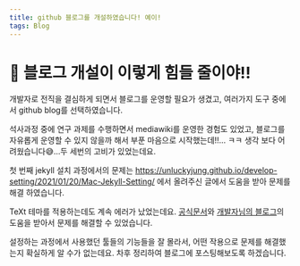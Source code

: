 ```yaml
---
title: github 블로그를 개설하였습니다! 예이!  
tags: Blog
---
```

# 🥳 블로그 개설이 이렇게 힘들 줄이야!!
개발자로 전직을 결심하게 되면서 블로그를 운영할 필요가 생겼고, 여러가지 도구 중에서 github blog를 선택하였습니다. 

석사과정 중에 연구 과제를 수행하면서 mediawiki를 운영한 경험도 있었고, 블로그를 자유롭게 운영할 수 있지 않을까 해서 부푼 마음으로 시작했는데!!... ㅋㅋ 생각 보다 어려웠습니다😅...두 세번의 고비가 있었는데요.

첫 번째 jekyll 설치 과정에서의 문제는 https://unluckyjung.github.io/develop-setting/2021/01/20/Mac-Jekyll-Setting/ 에서 올려주신 글에서 도움을 받아 문제를 해결 하였습니다. 

TeXt 테마를 적용하는데도 계속 에러가 났었는데요. 
[공식문서](https://tianqi.name/jekyll-TeXt-theme/docs/en/quick-start)와 [개발자님의 블로그](https://countrydev76.github.io/2019/03/14/devops.ecommerce.jamstack.jekyll_devel_guide_with_text_theme.html)의 도움을 받아서 문제를 해결할 수 있었습니다. 

설정하는 과정에서 사용했던 툴들의 기능들을 잘 몰라서, 어떤 작용으로 문제를 해결했는지 확실하게 알 수가 없는데요. 차후 정리하여 블로그에 포스팅해보도록 하겠습니다. 






